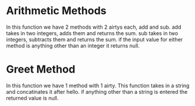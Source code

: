 <h1> Arithmetic Methods </h1>
In this function we have 2 methods with 2 airtys each, add and sub.
add takes in two integers, adds them and returns the sum.
sub takes in two integers, subtracts them and returns the sum.
if the input value for either method is anything other than an integer it returns null.

<h1> Greet Method </h1>
In this function we have 1 method with 1 airty.
This function takes in a string and concatinates it after hello.
if anything other than a string is entered the returned value is null.
